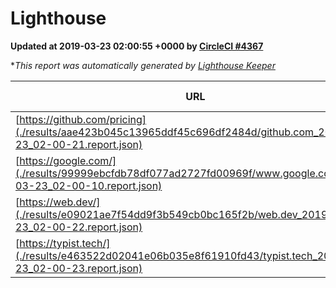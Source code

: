 
# Lighthouse

**Updated at 2019-03-23 02:00:55 +0000 by [CircleCI #4367](https://circleci.com/gh/ItinerisLtd/lighthouse-keeper-example/4367)**

**This report was automatically generated by [Lighthouse Keeper](https://github.com/itinerisltd/lighthouse-keeper)*

| URL | Performance | Accessibility | Best Practices | SEO | PWA | Updated At |
| --- | --- | --- | --- | --- | --- | --- |
| [https://github.com/pricing](./results/aae423b045c13965ddf45c696df2484d/github.com_2019-03-23_02-00-21.report.json) | 0.88 | 0.89 | 0.93 | 0.9 | 0.58 | 2019-03-23T02:00:21.424Z |
| [https://google.com/](./results/99999ebcfdb78df077ad2727fd00969f/www.google.com_2019-03-23_02-00-10.report.json) | 0.94 | 0.71 | 0.93 | 0.82 | 0.58 | 2019-03-23T02:00:10.533Z |
| [https://web.dev/](./results/e09021ae7f54dd9f3b549cb0bc165f2b/web.dev_2019-03-23_02-00-22.report.json) | 0.95 | 0.93 | 1 | 0.96 | 1 | 2019-03-23T02:00:22.445Z |
| [https://typist.tech/](./results/e463522d02041e06b035e8f61910fd43/typist.tech_2019-03-23_02-00-23.report.json) | 1 |  |  |  |  | 2019-03-23T02:00:23.983Z |
